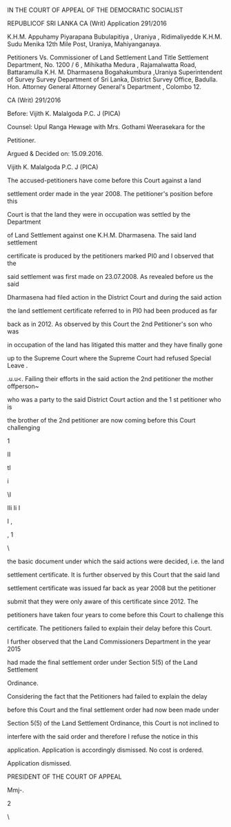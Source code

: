 IN THE COURT OF APPEAL OF THE DEMOCRATIC SOCIALIST

REPUBLICOF SRI LANKA CA (Writ) Application 291/2016

K.H.M. Appuhamy Piyarapana Bubulapitiya , Uraniya , Ridimaliyedde K.H.M. Sudu Menika 12th Mile Post, Uraniya, Mahiyanganaya.

Petitioners Vs. Commissioner of Land Settlement Land Title Settlement Department, No. 1200 / 6 , Mihikatha Medura , Rajamalwatta Road, Battaramulla K.H. M. Dharmasena Bogahakumbura ,Uraniya Superintendent of Survey Survey Department of Sri Lanka, District Survey Office, Badulla. Hon. Attorney General Attorney General's Department , Colombo 12.

CA (Writ) 291/2016

Before: Vijith K. Malalgoda P.C. J (PICA)

Counsel: Upul Ranga Hewage with Mrs. Gothami Weerasekara for the

Petitioner.

Argued & Decided on: 15.09.2016.

Vijith K. Malalgoda P.C. J (PICA)

The accused-petitioners have come before this Court against a land

settlement order made in the year 2008. The petitioner's position before this

Court is that the land they were in occupation was settled by the Department

of Land Settlement against one K.H.M. Dharmasena. The said land settlement

certificate is produced by the petitioners marked PI0 and I observed that the

said settlement was first made on 23.07.2008. As revealed before us the said

Dharmasena had filed action in the District Court and during the said action

the land settlement certificate referred to in PI0 had been produced as far

back as in 2012. As observed by this Court the 2nd Petitioner's son who was

in occupation of the land has litigated this matter and they have finally gone

up to the Supreme Court where the Supreme Court had refused Special Leave .

.u.u<. Failing their efforts in the said action the 2nd petitioner the mother offperson~

who was a party to the said District Court action and the 1 st petitioner who is

the brother of the 2nd petitioner are now coming before this Court challenging

1

II

tI

i

\I

IIi Ii I

I ,

, 1

\

the basic document under which the said actions were decided, i.e. the land

settlement certificate. It is further observed by this Court that the said land

settlement certificate was issued far back as year 2008 but the petitioner

submit that they were only aware of this certificate since 2012. The

petitioners have taken four years to come before this Court to challenge this

certificate. The petitioners failed to explain their delay before this Court.

I further observed that the Land Commissioners Department in the year 2015

had made the final settlement order under Section 5(5) of the Land Settlement

Ordinance.

Considering the fact that the Petitioners had failed to explain the delay

before this Court and the final settlement order had now been made under

Section 5(5) of the Land Settlement Ordinance, this Court is not inclined to

interfere with the said order and therefore I refuse the notice in this

application. Application is accordingly dismissed. No cost is ordered.

Application dismissed.

PRESIDENT OF THE COURT OF APPEAL

Mmj-.

2

\